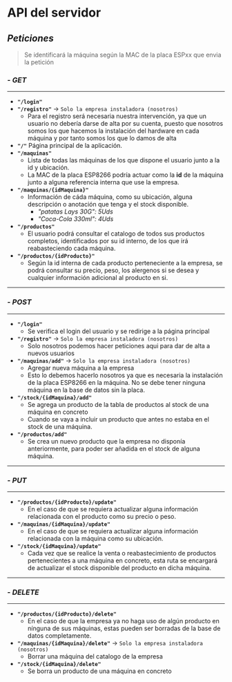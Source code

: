 # API del servidor

## ***Peticiones***
> Se identificará la máquina según la MAC de la placa ESPxx que envia la petición

### - _GET_
---
* **`"/login"`**
* **`"/registro"`** -> `Solo la empresa instaladora (nosotros)`
    * Para el registro será necesaria nuestra intervención, ya que un usuario no debería darse de alta por su cuenta, puesto que nosotros somos los que hacemos la instalación del hardware en cada máquina y por tanto somos los que lo damos de alta
* **`"/"`** Página principal de la aplicación. 
* **`"/maquinas"`**
    * Lista de todas las máquinas de los que dispone el usuario junto a la id y ubicación.
    * La MAC de la placa ESP8266 podría actuar como la **id** de la máquina junto a alguna referencia interna que use la empresa.
* **`"/maquinas/{idMaquina}"`**
    * Información de cáda máquina, como su ubicación, alguna descripción o anotación que tenga y el stock disponible.
        * _"patatas Lays 30G": 5Uds_
        * _"Coca-Cola 330ml": 4Uds_
* **`"/productos"`**
    * El usuario podrá consultar el catalogo de todos sus productos completos, identificados por su id interno, de los que irá reabasteciendo cada máquina.
* **`"/productos/{idProducto}"`**
    * Según la id interna de cada producto perteneciente a la empresa, se podrá consultar su precio, peso, los alergenos si se desea y cualquier información adicional al producto en si.

---

### - _POST_
---
* **`"/login"`**
    * Se verifica el login del usuario y se redirige a la página principal
* **`"/registro"`** -> `Solo la empresa instaladora (nosotros)`
    * Solo nosotros podemos hacer peticiones aqui para dar de alta a nuevos usuarios
* **`"/maquinas/add"`** -> `Solo la empresa instaladora (nosotros)`
    * Agregar nueva máquina a la empresa
    * Esto lo debemos hacerlo nosotros ya que es necesaria la instalación de la placa ESP8266 en la máquina. No se debe tener ninguna máquina en la base de datos sin la placa.
* **`"/stock/{idMaquina}/add"`**
    * Se agrega un producto de la tabla de productos al stock de una máquina en concreto
    * Cuando se vaya a incluir un producto que antes no estaba en el stock de una máquina.
* **`"/productos/add"`**
    * Se crea un nuevo producto que la empresa no disponía anteriormente, para poder ser añadida en el stock de alguna máquina.
---

### - _PUT_
---
* **`"/productos/{idProducto}/update"`**
    * En el caso de que se requiera actualizar alguna información relacionada con el producto como su precio o peso.
* **`"/maquinas/{idMaquina}/update"`**
    * En el caso de que se requiera actualizar alguna información relacionada con la máquina como su ubicación.
* **`"/stock/{idMaquina}/update"`**
    * Cada vez que se realice la venta o reabastecimiento de productos pertenecientes a una máquina en concreto, esta ruta se encargará de actualizar el stock disponible del producto en dicha máquina.
---

### - _DELETE_
---
* **`"/productos/{idProducto}/delete"`**
    * En el caso de que la empresa ya no haga uso de algún producto en nínguna de sus máquinas, estas pueden ser borradas de la base de datos completamente.
* **`"/maquinas/{idMaquina}/delete"`** -> `Solo la empresa instaladora (nosotros)`
    * Borrar una máquina del catalogo de la empresa
* **`"/stock/{idMaquina}/delete"`**
    * Se borra un producto de una máquina en concreto